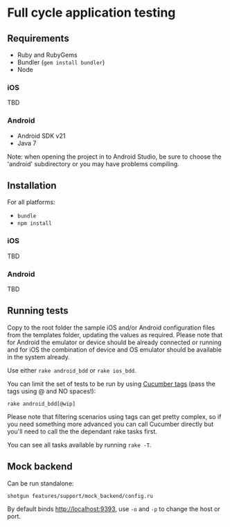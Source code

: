 # Full cycle application testing

## Requirements

 * Ruby and RubyGems
 * Bundler (```gem install bundler```)
 * Node

### iOS

TBD

### Android

 * Android SDK v21
 * Java 7

 Note: when opening the project in to Android Studio, be sure to choose the 'android' subdirectory or you may have problems compiling.

## Installation

For all platforms:

 * ```bundle```
 * ```npm install```

### iOS

TBD

### Android

TBD

## Running tests

Copy to the root folder the sample iOS and/or Android configuration files from the templates folder, updating the values as required. Please note that for Android the emulator or device should be already connected or running and for iOS the combination of device and OS emulator should be available in the system already.

Use either ```rake android_bdd``` or ```rake ios_bdd```.

You can limit the set of tests to be run by using [Cucumber tags](https://github.com/cucumber/cucumber/wiki/Tags) (pass the tags using @ and NO spaces!):

```rake android_bdd[@wip]```

Please note that filtering scenarios using tags can get pretty complex, so if you need something more advanced you can call Cucumber directly but you'll need to call the the dependant rake tasks first.

You can see all tasks available by running ```rake -T```.


## Mock backend

Can be run standalone:

```shotgun features/support/mock_backend/config.ru```

By default binds [http://localhost:9393](http://localhost:9393), use ```-o``` and ```-p``` to change the host or port.
